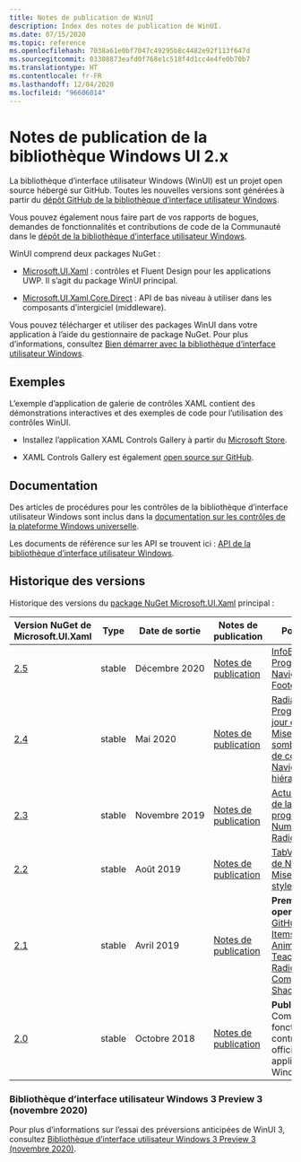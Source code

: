 ```yaml
---
title: Notes de publication de WinUI
description: Index des notes de publication de WinUI.
ms.date: 07/15/2020
ms.topic: reference
ms.openlocfilehash: 7038a61e0bf7047c49295b8c4482e92f113f647d
ms.sourcegitcommit: 03308873eafd0f768e1c518f4d1cc4e4fe0b70b7
ms.translationtype: HT
ms.contentlocale: fr-FR
ms.lasthandoff: 12/04/2020
ms.locfileid: "96606014"
---
```

# <a name="windows-ui-library-2x-release-notes"></a>Notes de publication de la bibliothèque Windows UI 2.x

La bibliothèque d’interface utilisateur Windows (WinUI) est un projet open source hébergé sur GitHub. Toutes les nouvelles versions sont générées à partir du [dépôt GitHub de la bibliothèque d’interface utilisateur Windows](https://aka.ms/winui).

Vous pouvez également nous faire part de vos rapports de bogues, demandes de fonctionnalités et contributions de code de la Communauté dans le [dépôt de la bibliothèque d’interface utilisateur Windows](https://aka.ms/winui).

WinUI comprend deux packages NuGet :

* [Microsoft.UI.Xaml](https://www.nuget.org/packages/Microsoft.UI.Xaml) : contrôles et Fluent Design pour les applications UWP. Il s’agit du package WinUI principal.

* [Microsoft.UI.Xaml.Core.Direct](https://www.nuget.org/packages/Microsoft.UI.Xaml.Core.Direct) : API de bas niveau à utiliser dans les composants d’intergiciel (middleware).

Vous pouvez télécharger et utiliser des packages WinUI dans votre application à l’aide du gestionnaire de package NuGet. Pour plus d’informations, consultez [Bien démarrer avec la bibliothèque d’interface utilisateur Windows](/uwp/toolkits/winui/getting-started).

## <a name="examples"></a>Exemples

L’exemple d’application de galerie de contrôles XAML contient des démonstrations interactives et des exemples de code pour l’utilisation des contrôles WinUI.

* Installez l’application XAML Controls Gallery à partir du [Microsoft Store](
https://www.microsoft.com/p/xaml-controls-gallery/9msvh128x2zt).

* XAML Controls Gallery est également [open source sur GitHub](
https://github.com/Microsoft/Xaml-Controls-Gallery).

## <a name="documentation"></a>Documentation

Des articles de procédures pour les contrôles de la bibliothèque d’interface utilisateur Windows sont inclus dans la [documentation sur les contrôles de la plateforme Windows universelle](/windows/uwp/design/controls-and-patterns/).

Les documents de référence sur les API se trouvent ici : [API de la bibliothèque d’interface utilisateur Windows](/windows/winui/api/).

## <a name="version-history"></a>Historique des versions

Historique des versions du [package NuGet Microsoft.UI.Xaml](https://www.nuget.org/packages/Microsoft.UI.Xaml) principal :

| Version NuGet de Microsoft.UI.Xaml | Type | Date de sortie | Notes de publication | Points essentiels |
| --- | --- | --- | --- | --- |
| [2.5](winui-2.5.md) | stable | Décembre 2020 | [Notes de publication](winui-2.5.md) | [InfoBar](winui-2.5.md#infobar), [Determiner ProgressRing](winui-2.5.md#determinate-progressring), [NavigationView FooterMenuItems](winui-2.5.md#navigationview-footermenuitems) |
| [2.4](winui-2.4.md) | stable | Mai 2020 | [Notes de publication](winui-2.4.md) | [RadialGradientBrush](winui-2.4.md#radialgradientbrush), [ProgressRing](winui-2.4.md#progressring), [Mises à jour de TabView](winui-2.4.md#tabview-updates), [Mises à jour du thème sombre pour la famille de contrôles TextBox](winui-2.4.md#dark-theme-updates-to-textbox-family-of-controls), [Navigation hiérarchique](winui-2.4.md#hierarchical-navigation)  |
| [2.3](winui-2.3.md) | stable | Novembre 2019 | [Notes de publication](winui-2.3.md) | [Actualisation visuelle de la barre de progression](winui-2.3.md#progress-bar-visual-refresh), [NumberBox](winui-2.3.md#numberbox), [RadioButtons](winui-2.3.md#radiobuttons) |
| [2.2](winui-2.2.md) | stable | Août 2019 | [Notes de publication](winui-2.2.md) | [TabView](winui-2.2.md#tabview), [Mises à jour de NavigationView](winui-2.2.md#navigationview-updates), [Mises à jour des styles visuels](winui-2.2.md#visual-style-updates)  |
| [2.1](winui-2.1.md) | stable | Avril 2019 | [Notes de publication](winui-2.1.md) | **Première publication open source** de [GitHub](https://github.com/microsoft/microsoft-ui-xaml). Comprend [ItemsRepeater](winui-2.1.md#itemsrepeater), [AnimatedVisualPlayer](winui-2.1.md#animatedvisualplayer), [TeachingTip](winui-2.1.md#teachingtip), [RadioMenuFlyoutItem](winui-2.1.md#radiomenuflyoutitem), [CompactDensity](winui-2.1.md#compactdensity), [Shadows](winui-2.1.md#shadows). |
| [2.0](winui-2.0.md) | stable | Octobre 2018 | [Notes de publication](winui-2.0.md) | **Publication initiale**. Comprend des fonctionnalités et des contrôles Fluent natifs officiels pour les applications UWP Windows.  |

### <a name="windows-ui-library-3-preview-3-november-2020"></a>Bibliothèque d’interface utilisateur Windows 3 Preview 3 (novembre 2020)

Pour plus d’informations sur l’essai des préversions anticipées de WinUI 3, consultez [Bibliothèque d’interface utilisateur Windows 3 Preview 3 (novembre 2020)](../../winui3/index.md).